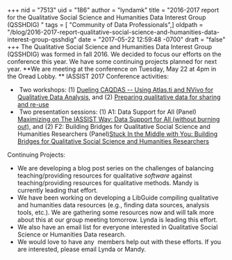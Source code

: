 +++
nid = "7513"
uid = "186"
author = "lyndamk"
title = "2016-2017 report for the Qualitative Social Science and Humanities Data Interest Group (QSSHDIG) "
tags = [ "Community of Data Professionals",]
oldpath = "/blog/2016-2017-report-qualitative-social-science-and-humanities-data-interest-group-qsshdig"
date = "2017-05-22 12:59:48 -0700"
draft = "false"
+++
The Qualitative Social Science and Humanities Data Interest Group
(QSSHDIG) was formed in fall 2016. We decided to focus our efforts on
the conference this year. We have some continuing projects planned for
next year. **We are meeting at the conference on Tuesday, May 22 at 4pm
in the Oread Lobby.
** IASSIST 2017 Conference activities:

-    Two workshops: (1) [Dueling CAQDAS -- Using Atlas.ti and NVivo for
    Qualitative Data
    Analysis](https://www.openconf.org/IASSIST2017/modules/request.php?module=oc_program&action=summary.php&id=29),
    and (2) [Preparing qualitative data for sharing and
    re-use](https://www.openconf.org/IASSIST2017/modules/request.php?module=oc_program&action=summary.php&id=33)
-    Two presentation sessions: (1) A1: Data Support for All (Panel)
    [Maximizing on The IASSIST Way: Data Support for All (without
    burning
    out)](https://www.openconf.org/IASSIST2017/modules/request.php?module=oc_program&action=summary.php&id=136 "view info"),
    and (2) F2: Building Bridges for Qualitative Social Science and
    Humanities Researchers (Panel)[Stuck In the Middle with You:
    Building Bridges for Qualitative Social Science and Humanities
    Researchers](https://www.openconf.org/IASSIST2017/modules/request.php?module=oc_program&action=summary.php&id=36 "view info")

Continuing Projects:

-   We are developing a blog post series on the challenges of balancing
    teaching/providing resources for qualitative *software* against
    teaching/providing resources for qualitative methods. Mandy is
    currently leading that effort.
-   We have been working on developing a LibGuide compiling qualitative
    and humanities data resources (e.g., finding data sources, analysis
    tools, etc.). We are gathering some resources now and will talk more
    about this at our group meeting tomorrow. Lynda is leading this
    effort.
-   We also have an email list for everyone interested in Qualitative
    Social Science or Humanities Data research.
-   We would love to have any  members help out with these efforts. If
    you are interested, please email Lynda or Mandy.

